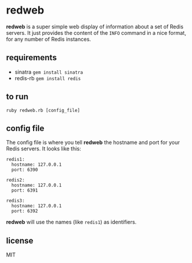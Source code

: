 redweb
=======

**redweb** is a super simple web display of information about a set of
Redis servers. It just provides the content of the `INFO` command in a
nice format, for any number of Redis instances.

requirements
--------------

* sinatra `gem install sinatra`
* redis-rb `gem install redis`

to run
----------------

```
ruby redweb.rb [config_file]
```

config file
--------------

The config file is where you tell **redweb** the hostname and port for
your Redis servers. It looks like this:

```
redis1:
  hostname: 127.0.0.1
  port: 6390

redis2:
  hostname: 127.0.0.1
  port: 6391

redis3:
  hostname: 127.0.0.1
  port: 6392
```

**redweb** will use the names (like `redis1`) as identifiers.

license
---------
MIT
